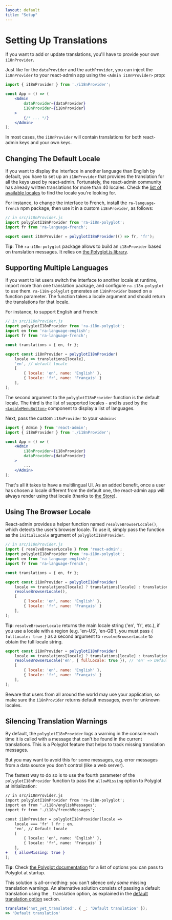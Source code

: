 ```yaml
---
layout: default
title: "Setup"
---
```


# Setting Up Translations

If you want to add or update translations, you'll have to provide your own `i18nProvider`.

Just like for the `dataProvider` and the `authProvider`, you can inject the `i18nProvider` to your react-admin app using the `<Admin i18nProvider>` prop:

```jsx
import { i18nProvider } from './i18nProvider';

const App = () => (
    <Admin 
        dataProvider={dataProvider}
        i18nProvider={i18nProvider}
    >
        {/* ... */}
    </Admin>
);
```

In most cases, the `i18nProvider` will contain translations for both react-admin keys and your own keys.

## Changing The Default Locale

If you want to display the interface in another language than English by default, you have to set up an `i18nProvider` that provides the translation for all the keys used by react-admin. Fortunately, the react-admin community has already written translations for more than 40 locales. Check the [list of available locales](./TranslationLocales.md) to find the locale you're looking for.

For instance, to change the interface to French, install the `ra-language-french` npm package, then use it in a custom `i18nProvider`, as follows:

```jsx
// in src/i18nProvider.js
import polyglotI18nProvider from 'ra-i18n-polyglot';
import fr from 'ra-language-french';

export const i18nProvider = polyglotI18nProvider(() => fr, 'fr');
```

**Tip**: The `ra-i18n-polyglot` package allows to build an `i18nProvider` based on translation messages. It relies on [the Polyglot.js library](https://airbnb.io/polyglot.js/).

## Supporting Multiple Languages

If you want to let users switch the interface to another locale at runtime, import more than one translation package, and configure `ra-i18n-polyglot` to use them. `ra-i18n-polyglot` generates an `i18nProvider` based on a function parameter. The function takes a locale argument and should return the translations for that locale. 

For instance, to support English and French:

```jsx
// in src/i18nProvider.js
import polyglotI18nProvider from 'ra-i18n-polyglot';
import en from 'ra-language-english';
import fr from 'ra-language-french';

const translations = { en, fr };

export const i18nProvider = polyglotI18nProvider(
    locale => translations[locale],
    'en', // default locale
    [
        { locale: 'en', name: 'English' },
        { locale: 'fr', name: 'Français' }
    ],
);
```

The second argument to the `polyglotI18nProvider` function is the default locale. The third is the list of supported locales - and is used by the [`<LocaleMenuButton>`](./LocalesMenuButton.md) component to display a list of languages.

Next, pass the custom `i18nProvider` to your `<Admin>`:

```jsx
import { Admin } from 'react-admin';
import { i18nProvider } from './i18nProvider';

const App = () => (
    <Admin
        i18nProvider={i18nProvider}
        dataProvider={dataProvider}
    >
        ...
    </Admin>
);
```

That's all it takes to have a multilingual UI. As an added benefit, once a user has chosen a locale different from the default one, the react-admin app will always render using that locale (thanks to [the Store](./Store.md)).

## Using The Browser Locale

React-admin provides a helper function named `resolveBrowserLocale()`, which detects the user's browser locale. To use it, simply pass the function as the `initialLocale` argument of `polyglotI18nProvider`.

```jsx
// in src/i18nProvider.js
import { resolveBrowserLocale } from 'react-admin';
import polyglotI18nProvider from 'ra-i18n-polyglot';
import en from 'ra-language-english';
import fr from 'ra-language-french';

const translations = { en, fr };

export const i18nProvider = polyglotI18nProvider(
    locale => translations[locale] ? translations[locale] : translations.en,
    resolveBrowserLocale(),
    [
        { locale: 'en', name: 'English' },
        { locale: 'fr', name: 'Français' }
    ],
);
```

**Tip**: `resolveBrowserLocale` returns the main locale string ('en', 'fr', etc.), if you use a locale with a region (e.g. 'en-US', 'en-GB'), you must pass `{ fullLocale: true }` as a second argument to `resolveBrowserLocale` to obtain the full locale string.

```jsx
export const i18nProvider = polyglotI18nProvider(
    locale => translations[locale] ? translations[locale] : translations.en,
    resolveBrowserLocale('en', { fullLocale: true }), // 'en' => Default locale when browser locale can't be resolved, { fullLocale: true } => Return full locale
    [
        { locale: 'en', name: 'English' },
        { locale: 'fr', name: 'Français' }
    ],
);
```

Beware that users from all around the world may use your application, so make sure the `i18nProvider` returns default messages, even for unknown locales.

## Silencing Translation Warnings

By default, the `polyglotI18nProvider` logs a warning in the console each time it is called with a message that can't be found in the current translations. This is a Polyglot feature that helps to track missing translation messages.

But you may want to avoid this for some messages, e.g. error messages from a data source you don't control (like a web server).

The fastest way to do so is to use the fourth parameter of the `polyglotI18nProvider` function to pass the `allowMissing` option to Polyglot at initialization:

```diff
// in src/i18nProvider.js
import polyglotI18nProvider from 'ra-i18n-polyglot';
import en from './i18n/englishMessages';
import fr from './i18n/frenchMessages';

const i18nProvider = polyglotI18nProvider(locale => 
    locale === 'fr' ? fr : en,
    'en', // Default locale
    [
        { locale: 'en', name: 'English' },
        { locale: 'fr', name: 'Français' }
    ],
+   { allowMissing: true }
);
```

**Tip**: Check [the Polyglot documentation](https://airbnb.io/polyglot.js/#options-overview) for a list of options you can pass to Polyglot at startup. 

This solution is all-or-nothing: you can't silence only *some* missing translation warnings. An alternative solution consists of passing a default translation using the `_` translation option, as explained in the [default translation option](./TranslationTranslating.md#interpolation-pluralization-and-default-translation) section. 

```jsx
translate('not_yet_translated', { _: 'Default translation' });
=> 'Default translation'
```

